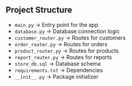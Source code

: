 ##  Project Structure
- `main.py` → Entry point for the app
- `database.py` → Database connection logic
- `customer_router.py` → Routes for customers
- `order_router.py` → Routes for orders
- `product_router.py` → Routes for products
- `report_router.py` → Routes for reports
- `store_db.sql` → Database schema
- `requirements.txt` → Dependencies
- `__init__.py` → Package initializer
